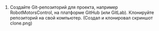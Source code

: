 1. Создайте Git-репозиторий для проекта, например RobotMotorsControl, на платформе GitHub (или GitLab).
 Клонируйте репозиторий на свой компьютер. (Создал и клонировал скриншот clone.png)

